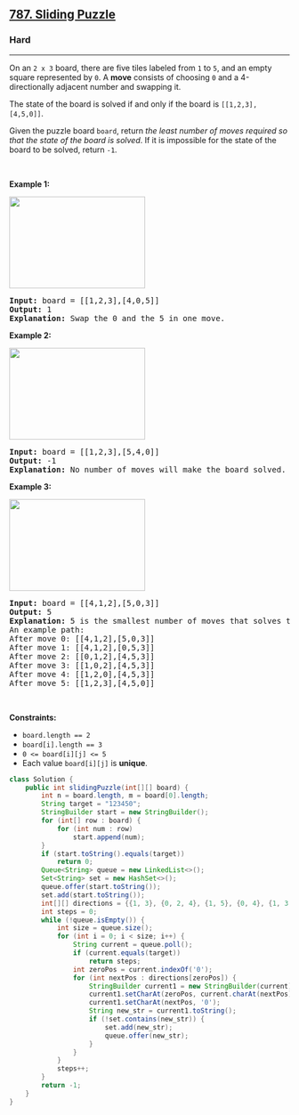<h2><a href="https://leetcode.com/problems/sliding-puzzle">787. Sliding Puzzle</a></h2><h3>Hard</h3><hr><p>On an <code>2 x 3</code> board, there are five tiles labeled from <code>1</code> to <code>5</code>, and an empty square represented by <code>0</code>. A <strong>move</strong> consists of choosing <code>0</code> and a 4-directionally adjacent number and swapping it.</p>

<p>The state of the board is solved if and only if the board is <code>[[1,2,3],[4,5,0]]</code>.</p>

<p>Given the puzzle board <code>board</code>, return <em>the least number of moves required so that the state of the board is solved</em>. If it is impossible for the state of the board to be solved, return <code>-1</code>.</p>

<p>&nbsp;</p>
<p><strong class="example">Example 1:</strong></p>
<img alt="" src="https://assets.leetcode.com/uploads/2021/06/29/slide1-grid.jpg" style="width: 244px; height: 165px;" />
<pre>
<strong>Input:</strong> board = [[1,2,3],[4,0,5]]
<strong>Output:</strong> 1
<strong>Explanation:</strong> Swap the 0 and the 5 in one move.
</pre>

<p><strong class="example">Example 2:</strong></p>
<img alt="" src="https://assets.leetcode.com/uploads/2021/06/29/slide2-grid.jpg" style="width: 244px; height: 165px;" />
<pre>
<strong>Input:</strong> board = [[1,2,3],[5,4,0]]
<strong>Output:</strong> -1
<strong>Explanation:</strong> No number of moves will make the board solved.
</pre>

<p><strong class="example">Example 3:</strong></p>
<img alt="" src="https://assets.leetcode.com/uploads/2021/06/29/slide3-grid.jpg" style="width: 244px; height: 165px;" />
<pre>
<strong>Input:</strong> board = [[4,1,2],[5,0,3]]
<strong>Output:</strong> 5
<strong>Explanation:</strong> 5 is the smallest number of moves that solves the board.
An example path:
After move 0: [[4,1,2],[5,0,3]]
After move 1: [[4,1,2],[0,5,3]]
After move 2: [[0,1,2],[4,5,3]]
After move 3: [[1,0,2],[4,5,3]]
After move 4: [[1,2,0],[4,5,3]]
After move 5: [[1,2,3],[4,5,0]]
</pre>

<p>&nbsp;</p>
<p><strong>Constraints:</strong></p>

<ul>
	<li><code>board.length == 2</code></li>
	<li><code>board[i].length == 3</code></li>
	<li><code>0 &lt;= board[i][j] &lt;= 5</code></li>
	<li>Each value <code>board[i][j]</code> is <strong>unique</strong>.</li>
</ul>

```java
class Solution {
    public int slidingPuzzle(int[][] board) {
        int n = board.length, m = board[0].length;
        String target = "123450";
        StringBuilder start = new StringBuilder();
        for (int[] row : board) {
            for (int num : row)
                start.append(num);
        }
        if (start.toString().equals(target))
            return 0;
        Queue<String> queue = new LinkedList<>();
        Set<String> set = new HashSet<>();
        queue.offer(start.toString());
        set.add(start.toString());
        int[][] directions = {{1, 3}, {0, 2, 4}, {1, 5}, {0, 4}, {1, 3, 5}, {2, 4}};
        int steps = 0;
        while (!queue.isEmpty()) {
            int size = queue.size();
            for (int i = 0; i < size; i++) {
                String current = queue.poll();
                if (current.equals(target))
                    return steps;
                int zeroPos = current.indexOf('0');
                for (int nextPos : directions[zeroPos]) {
                    StringBuilder current1 = new StringBuilder(current);
                    current1.setCharAt(zeroPos, current.charAt(nextPos));
                    current1.setCharAt(nextPos, '0');
                    String new_str = current1.toString();
                    if (!set.contains(new_str)) {
                        set.add(new_str);
                        queue.offer(new_str);
                    }
                }
            }
            steps++;
        }
        return -1;
    }
}
```
